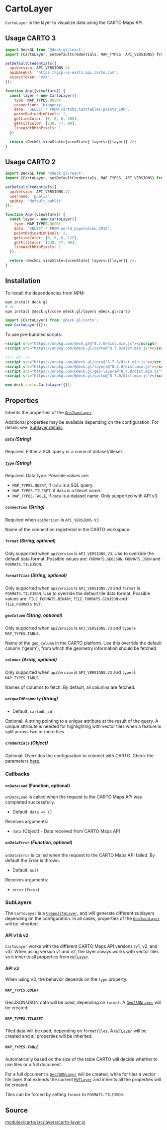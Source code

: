 # CartoLayer

`CartoLayer` is the layer to visualize data using the CARTO Maps API.

## Usage CARTO 3

```js
import DeckGL from '@deck.gl/react';
import {CartoLayer, setDefaultCredentials, MAP_TYPES, API_VERSIONS} from '@deck.gl/carto';

setDefaultCredentials({
  apiVersion: API_VERSIONS.V3
  apiBaseUrl: 'https://gcp-us-east1.api.carto.com',
  accessToken: 'XXX',
});

function App({viewState}) {
  const layer = new CartoLayer({
    type: MAP_TYPES.QUERY,
    connection: 'bigquery',
    data: 'SELECT * FROM cartobq.testtables.points_10k',
    pointRadiusMinPixels: 2,
    getLineColor: [0, 0, 0, 200],
    getFillColor: [238, 77, 90],
    lineWidthMinPixels: 1
  })

  return <DeckGL viewState={viewState} layers={[layer]} />;
}
```

## Usage CARTO 2

```js
import DeckGL from '@deck.gl/react';
import {CartoLayer, setDefaultCredentials, MAP_TYPES, API_VERSIONS} from '@deck.gl/carto';

setDefaultCredentials({
  apiVersion: API_VERSIONS.V2,
  username: 'public',
  apiKey: 'default_public'
});

function App({viewState}) {
  const layer = new CartoLayer({
    type: MAP_TYPES.QUERY,
    data: 'SELECT * FROM world_population_2015',
    pointRadiusMinPixels: 2,
    getLineColor: [0, 0, 0, 125],
    getFillColor: [238, 77, 90],
    lineWidthMinPixels: 1
  });

  return <DeckGL viewState={viewState} layers={[layer]} />;
}
```

## Installation

To install the dependencies from NPM:

```bash
npm install deck.gl
# or
npm install @deck.gl/core @deck.gl/layers @deck.gl/carto
```

```js
import {CartoLayer} from '@deck.gl/carto';
new CartoLayer({});
```

To use pre-bundled scripts:

```html
<script src="https://unpkg.com/deck.gl@^8.7.0/dist.min.js"></script>
<script src="https://unpkg.com/@deck.gl/carto@^8.7.0/dist.min.js"></script>

<!-- or -->
<script src="https://unpkg.com/@deck.gl/core@^8.7.0/dist.min.js"></script>
<script src="https://unpkg.com/@deck.gl/layers@^8.7.0/dist.min.js"></script>
<script src="https://unpkg.com/@deck.gl/geo-layers@^8.7.0/dist.min.js"></script>
<script src="https://unpkg.com/@deck.gl/carto@^8.7.0/dist.min.js"></script>
```

```js
new deck.carto.CartoLayer({});
```

## Properties

Inherits the properties of the [`GeoJsonLayer`](/docs/api-reference/layers/geojson-layer.md).

Additional properties may be available depending on the configuration. For details see: [Sublayer details](/docs/api-reference/carto/carto-layer#sublayer-details).

##### `data` (String)

Required. Either a SQL query or a name of dataset/tileset.

##### `type` (String)

Required. Data type. Possible values are:

- `MAP_TYPES.QUERY`, if `data` is a SQL query.
- `MAP_TYPES.TILESET`, if `data` is a tileset name.
- `MAP_TYPES.TABLE`, if `data` is a dataset name. Only supported with API v3.

##### `connection` (String)

Required when `apiVersion` is `API_VERSIONS.V3`.

Name of the connection registered in the CARTO workspace.

##### `format` (String, optional)

Only supported when `apiVersion` is `API_VERSIONS.V3`. Use to override the default data format. Possible values are: `FORMATS.GEOJSON`, `FORMATS.JSON` and `FORMATS.TILEJSON`. 

##### `formatTiles` (String, optional)

Only supported when `apiVersion` is `API_VERSIONS.V3` and `format` is `FORMATS.TILEJSON`. Use to override the default tile data format. Possible values are: `TILE_FORMATS.BINARY`, `TILE_FORMATS.GEOJSON` and `TILE_FORMATS.MVT`.

##### `geoColumn` (String, optional)

Only supported when `apiVersion` is `API_VERSIONS.V3` and `type` is `MAP_TYPES.TABLE`.

Name of the `geo_column` in the CARTO platform. Use this override the default column ('geom'), from which the geometry information should be fetched.

##### `columns` (Array, optional)

Only supported when `apiVersion` is `API_VERSIONS.V3` and `type` is `MAP_TYPES.TABLE`.

Names of columns to fetch. By default, all columns are fetched.

##### `uniqueIdProperty` (String)

- Default: `cartodb_id`

Optional. A string pointing to a unique attribute at the result of the query. A unique attribute is needed for highlighting with vector tiles when a feature is split across two or more tiles.

##### `credentials` (Object)

Optional. Overrides the configuration to connect with CARTO. Check the parameters [here](overview#carto-credentials).

### Callbacks

#### `onDataLoad` (Function, optional)

`onDataLoad` is called when the request to the CARTO Maps API was completed successfully.

- Default: `data => {}`

Receives arguments:

- `data` (Object) - Data received from CARTO Maps API

##### `onDataError` (Function, optional)

`onDataError` is called when the request to the CARTO Maps API failed. By default the Error is thrown.

- Default: `null`

Receives arguments:

- `error` (`Error`)

### SubLayers

The `CartoLayer` is a [`CompositeLayer`](/docs/api-reference/core/composite-layer.md), and will generate different sublayers depending on the configuration. In all cases, properties of the [`GeoJsonLayer`](/docs/api-reference/layers/geojson-layer.md) will be inherited.

#### API v1 & v2

`CartoLayer` works with the different CARTO Maps API versions (v1, v2, and v3). When using version v1 and v2, the layer always works with vector tiles so it inherits all properties from [`MVTLayer`](/docs/api-reference/geo-layers/mvt-layer.md).

#### API v3

When using v3, the behavior depends on the `type` property.

##### `MAP_TYPES.QUERY`

GeoJSON/JSON data will be used, depending on `format`. A [`GeoJSONLayer`](/docs/api-reference/layers/geojson-layer.md) will be created.

##### `MAP_TYPES.TILESET`

Tiled data will be used, depending on `formatTiles`. A [`MVTLayer`](/docs/api-reference/geo-layers/mvt-layer.md) will be created and all properties will be inherited.

##### `MAP_TYPES.TABLE`

Automatically based on the size of the table CARTO will decide whether to use tiles or a full document.

For a full document a [`GeoJSONLayer`](/docs/api-reference/layers/geojson-layer.md) will be created, while for tiles a vector tile layer that extends the current [`MVTLayer`](/docs/api-reference/geo-layers/mvt-layer.md) and inherits all the properties will be created.

Tiles can be forced by setting `format` to `FORMATS.TILEJSON`.

## Source

[modules/carto/src/layers/carto-layer.js](https://github.com/visgl/deck.gl/tree/8.7-release/modules/carto/src/layers/carto-layer.js)
